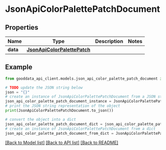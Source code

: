 # JsonApiColorPalettePatchDocument


## Properties

Name | Type | Description | Notes
------------ | ------------- | ------------- | -------------
**data** | [**JsonApiColorPalettePatch**](JsonApiColorPalettePatch.md) |  | 

## Example

```python
from gooddata_api_client.models.json_api_color_palette_patch_document import JsonApiColorPalettePatchDocument

# TODO update the JSON string below
json = "{}"
# create an instance of JsonApiColorPalettePatchDocument from a JSON string
json_api_color_palette_patch_document_instance = JsonApiColorPalettePatchDocument.from_json(json)
# print the JSON string representation of the object
print(JsonApiColorPalettePatchDocument.to_json())

# convert the object into a dict
json_api_color_palette_patch_document_dict = json_api_color_palette_patch_document_instance.to_dict()
# create an instance of JsonApiColorPalettePatchDocument from a dict
json_api_color_palette_patch_document_from_dict = JsonApiColorPalettePatchDocument.from_dict(json_api_color_palette_patch_document_dict)
```
[[Back to Model list]](../README.md#documentation-for-models) [[Back to API list]](../README.md#documentation-for-api-endpoints) [[Back to README]](../README.md)


